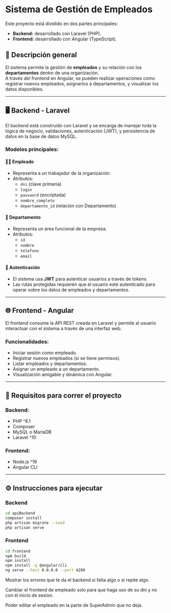 # Sistema de Gestión de Empleados

Este proyecto está dividido en dos partes principales:  
- **Backend:** desarrollado con Laravel (PHP).
- **Frontend:** desarrollado con Angular (TypeScript).

## 🧠 Descripción general

El sistema permite la gestión de **empleados** y su relación con los **departamentos** dentro de una organización.  
A través del frontend en Angular, se pueden realizar operaciones como registrar nuevos empleados, asignarlos a departamentos, y visualizar los datos disponibles.

---

## 🖥️ Backend - Laravel

El backend está construido con Laravel y se encarga de manejar toda la lógica de negocio, validaciones, autenticación (JWT), y persistencia de datos en la base de datos MySQL.

### Modelos principales:

#### 🧑‍💼 Empleado
- Representa a un trabajador de la organización.
- Atributos:
  - `dni` (clave primaria)
  - `login`
  - `password` (encriptada)
  - `nombre_completo`
  - `departamento_id` (relación con Departamento)

#### 🏢 Departamento
- Representa un área funcional de la empresa.
- Atributos:
  - `id`
  - `nombre`
  - `telefono`
  - `email`

#### 🔐 Autenticación
- El sistema usa **JWT** para autenticar usuarios a través de tokens.
- Las rutas protegidas requieren que el usuario esté autenticado para operar sobre los datos de empleados y departamentos.

---

## 🌐 Frontend - Angular

El frontend consume la API REST creada en Laravel y permite al usuario interactuar con el sistema a través de una interfaz web.

### Funcionalidades:
- Iniciar sesión como empleado.
- Registrar nuevos empleados (si se tiene permisos).
- Listar empleados y departamentos.
- Asignar un empleado a un departamento.
- Visualización amigable y dinámica con Angular.

---

## 🚀 Requisitos para correr el proyecto

### Backend:
- PHP ^8.1
- Composer
- MySQL o MariaDB
- Laravel ^10

### Frontend:
- Node.js ^19
- Angular CLI

---

## ⚙️ Instrucciones para ejecutar

### Backend
```bash
cd apiBackend
composer install
php artisan migrate --seed
php artisan serve
```

### Frontend
```bash
cd frontend 
npm build
npm install
npm install -g @angular/cli
ng serve --host 0.0.0.0 --port 4200
```

Mostrar los errores que te da el backend si falta algo o si repite algo.

Cambiar el frontend de empleado solo para que haga uso de su dni y no con el inicio de sesion.

Poder editar el empleado en la parte de SuperAdmin que no deja.